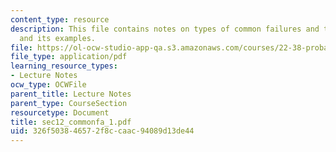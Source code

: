 ```yaml
---
content_type: resource
description: This file contains notes on types of common failures and their aspects,
  and its examples.
file: https://ol-ocw-studio-app-qa.s3.amazonaws.com/courses/22-38-probability-and-its-applications-to-reliability-quality-control-and-risk-assessment-fall-2005/326f503846572f8ccaac94089d13de44_sec12_commonfa_1.pdf
file_type: application/pdf
learning_resource_types:
- Lecture Notes
ocw_type: OCWFile
parent_title: Lecture Notes
parent_type: CourseSection
resourcetype: Document
title: sec12_commonfa_1.pdf
uid: 326f5038-4657-2f8c-caac-94089d13de44
---
```


